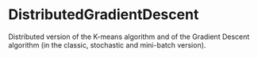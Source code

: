 # DistributedGradientDescent
Distributed version of the K-means algorithm and of the Gradient Descent algorithm (in the classic, stochastic and mini-batch version).
